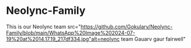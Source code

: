 # Neolync-Family
This is our Neolync team
<img>src="https://github.com/Gokulary/Neolync-Family/blob/main/WhatsApp%20Image%202024-07-19%20at%2014.17.19_217df334.jpg"alt=neolync team Gauarv gaur fairwell"<img>
